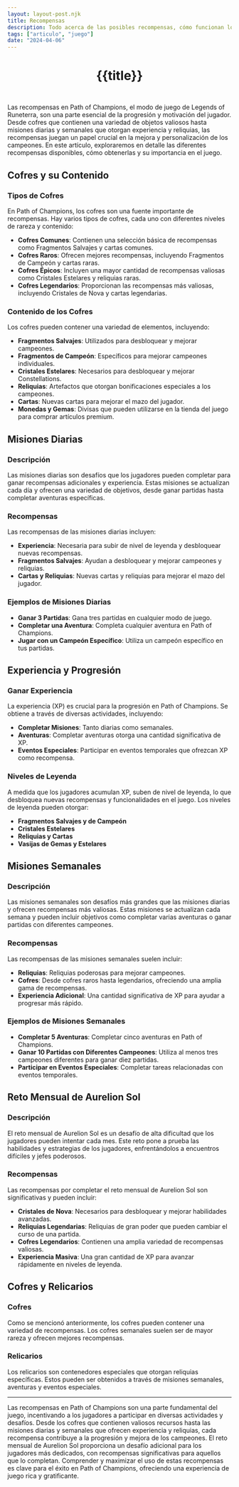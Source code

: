 ```yaml
---
layout: layout-post.njk
title: Recompensas
description: Todo acerca de las posibles recompensas, cómo funcionan los cofres, la cantidad de divisas que dan, y cómo conseguirlas.
tags: ["articulo", "juego"]
date: "2024-04-06"
---
```

# <p style="text-align: center;">**{{title}}**</p>

</br>
Las recompensas en Path of Champions, el modo de juego de Legends of Runeterra, son una parte esencial de la progresión y motivación del jugador. Desde cofres que contienen una variedad de objetos valiosos hasta misiones diarias y semanales que otorgan experiencia y reliquias, las recompensas juegan un papel crucial en la mejora y personalización de los campeones. En este artículo, exploraremos en detalle las diferentes recompensas disponibles, cómo obtenerlas y su importancia en el juego.

## Cofres y su Contenido

### Tipos de Cofres

En Path of Champions, los cofres son una fuente importante de recompensas. Hay varios tipos de cofres, cada uno con diferentes niveles de rareza y contenido:

- **Cofres Comunes**: Contienen una selección básica de recompensas como Fragmentos Salvajes y cartas comunes.
- **Cofres Raros**: Ofrecen mejores recompensas, incluyendo Fragmentos de Campeón y cartas raras.
- **Cofres Épicos**: Incluyen una mayor cantidad de recompensas valiosas como Cristales Estelares y reliquias raras.
- **Cofres Legendarios**: Proporcionan las recompensas más valiosas, incluyendo Cristales de Nova y cartas legendarias.

### Contenido de los Cofres

Los cofres pueden contener una variedad de elementos, incluyendo:

- **Fragmentos Salvajes**: Utilizados para desbloquear y mejorar campeones.
- **Fragmentos de Campeón**: Específicos para mejorar campeones individuales.
- **Cristales Estelares**: Necesarios para desbloquear y mejorar Constellations.
- **Reliquias**: Artefactos que otorgan bonificaciones especiales a los campeones.
- **Cartas**: Nuevas cartas para mejorar el mazo del jugador.
- **Monedas y Gemas**: Divisas que pueden utilizarse en la tienda del juego para comprar artículos premium.

## Misiones Diarias

### Descripción

Las misiones diarias son desafíos que los jugadores pueden completar para ganar recompensas adicionales y experiencia. Estas misiones se actualizan cada día y ofrecen una variedad de objetivos, desde ganar partidas hasta completar aventuras específicas.

### Recompensas

Las recompensas de las misiones diarias incluyen:

- **Experiencia**: Necesaria para subir de nivel de leyenda y desbloquear nuevas recompensas.
- **Fragmentos Salvajes**: Ayudan a desbloquear y mejorar campeones y reliquias.
- **Cartas y Reliquias**: Nuevas cartas y reliquias para mejorar el mazo del jugador.

### Ejemplos de Misiones Diarias

- **Ganar 3 Partidas**: Gana tres partidas en cualquier modo de juego.
- **Completar una Aventura**: Completa cualquier aventura en Path of Champions.
- **Jugar con un Campeón Específico**: Utiliza un campeón específico en tus partidas.

## Experiencia y Progresión

### Ganar Experiencia

La experiencia (XP) es crucial para la progresión en Path of Champions. Se obtiene a través de diversas actividades, incluyendo:

- **Completar Misiones**: Tanto diarias como semanales.
- **Aventuras**: Completar aventuras otorga una cantidad significativa de XP.
- **Eventos Especiales**: Participar en eventos temporales que ofrezcan XP como recompensa.

### Niveles de Leyenda

A medida que los jugadores acumulan XP, suben de nivel de leyenda, lo que desbloquea nuevas recompensas y funcionalidades en el juego. Los niveles de leyenda pueden otorgar:

- **Fragmentos Salvajes y de Campeón**
- **Cristales Estelares**
- **Reliquias y Cartas**
- **Vasijas de Gemas y Estelares**

## Misiones Semanales

### Descripción

Las misiones semanales son desafíos más grandes que las misiones diarias y ofrecen recompensas más valiosas. Estas misiones se actualizan cada semana y pueden incluir objetivos como completar varias aventuras o ganar partidas con diferentes campeones.

### Recompensas

Las recompensas de las misiones semanales suelen incluir:

- **Reliquias**: Reliquias poderosas para mejorar campeones.
- **Cofres**: Desde cofres raros hasta legendarios, ofreciendo una amplia gama de recompensas.
- **Experiencia Adicional**: Una cantidad significativa de XP para ayudar a progresar más rápido.

### Ejemplos de Misiones Semanales

- **Completar 5 Aventuras**: Completar cinco aventuras en Path of Champions.
- **Ganar 10 Partidas con Diferentes Campeones**: Utiliza al menos tres campeones diferentes para ganar diez partidas.
- **Participar en Eventos Especiales**: Completar tareas relacionadas con eventos temporales.

## Reto Mensual de Aurelion Sol

### Descripción

El reto mensual de Aurelion Sol es un desafío de alta dificultad que los jugadores pueden intentar cada mes. Este reto pone a prueba las habilidades y estrategias de los jugadores, enfrentándolos a encuentros difíciles y jefes poderosos.

### Recompensas

Las recompensas por completar el reto mensual de Aurelion Sol son significativas y pueden incluir:

- **Cristales de Nova**: Necesarios para desbloquear y mejorar habilidades avanzadas.
- **Reliquias Legendarias**: Reliquias de gran poder que pueden cambiar el curso de una partida.
- **Cofres Legendarios**: Contienen una amplia variedad de recompensas valiosas.
- **Experiencia Masiva**: Una gran cantidad de XP para avanzar rápidamente en niveles de leyenda.

## Cofres y Relicarios

### Cofres

Como se mencionó anteriormente, los cofres pueden contener una variedad de recompensas. Los cofres semanales suelen ser de mayor rareza y ofrecen mejores recompensas.

### Relicarios

Los relicarios son contenedores especiales que otorgan reliquias específicas. Estos pueden ser obtenidos a través de misiones semanales, aventuras y eventos especiales.

---

Las recompensas en Path of Champions son una parte fundamental del juego, incentivando a los jugadores a participar en diversas actividades y desafíos. Desde los cofres que contienen valiosos recursos hasta las misiones diarias y semanales que ofrecen experiencia y reliquias, cada recompensa contribuye a la progresión y mejora de los campeones. El reto mensual de Aurelion Sol proporciona un desafío adicional para los jugadores más dedicados, con recompensas significativas para aquellos que lo completan. Comprender y maximizar el uso de estas recompensas es clave para el éxito en Path of Champions, ofreciendo una experiencia de juego rica y gratificante.